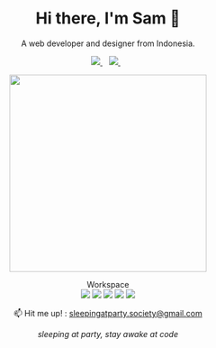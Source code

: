 <h1 align='center'>
  Hi there, I'm Sam 👋
</h1>

<p align='center'>
  A web developer and designer from Indonesia.
</p>

<p align='center'>
   <a href="https://sleepingatparty.xyz/links">
    <img src="https://img.shields.io/badge/bio.link-000000%7D?style=for-the-badge&logo=biolink&logoColor=white" />
  </a>&nbsp;&nbsp;
  <a href="https://instagram.com/samsleepingatparty">
    <img src="https://img.shields.io/badge/instagram-%23E4405F.svg?&style=for-the-badge&logo=instagram&logoColor=white" />        
  </a>&nbsp;&nbsp;
</p>

<p align='center'>
  <a href="#"><img src="https://github-readme-stats.vercel.app/api/top-langs/?username=samsleepingatparty" width="350"></a>
</p> 

<p align='center'> 
  Workspace
  <br/>
  <img src="https://img.shields.io/badge/Windows-0078D6?style=for-the-badge&logo=windows&logoColor=white" />
  <img src="https://img.shields.io/badge/Kali_Linux-557C94?style=for-the-badge&logo=kali-linux&logoColor=white" />
  <img src="https://img.shields.io/badge/GIT-E44C30?style=for-the-badge&logo=git&logoColor=white" />
  <img src="https://img.shields.io/badge/Brave-FF1B2D?style=for-the-badge&logo=Brave&logoColor=white" />
  <img src="https://img.shields.io/badge/Visual_Studio_Code-0078D4?style=for-the-badge&logo=visual%20studio%20code&logoColor=white" />
</p>

<p align='center'>
  📫 Hit me up! : <a href='mailto:sleepingatparty.society@gmail.com'>sleepingatparty.society@gmail.com</a>
</p>
<p align='center'>
  <i>sleeping at party, stay awake at code</i>
</p>
